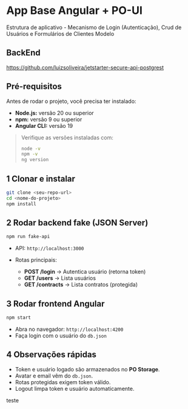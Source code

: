 # App Base Angular + PO-UI

Estrutura de aplicativo - Mecanismo de Login (Autenticação), Crud de Usuários e Formulários de Clientes Modelo

## BackEnd
https://github.com/luizsoliveira/jetstarter-secure-api-postgrest

###
## Pré-requisitos

Antes de rodar o projeto, você precisa ter instalado:

* **Node.js:** versão 20 ou superior
* **npm:** versão 9 ou superior
* **Angular CLI:** versão 19

> Verifique as versões instaladas com:
>
> ```bash
> node -v
> npm -v
> ng version
> ```

## 1 Clonar e instalar

```bash
git clone <seu-repo-url>
cd <nome-do-projeto>
npm install
```

## 2 Rodar backend fake (JSON Server)

```bash
npm run fake-api
```

* API: `http://localhost:3000`
* Rotas principais:

  * **POST /login** → Autentica usuário (retorna token)
  * **GET /users** → Lista usuários
  * **GET /contracts** → Lista contratos (protegida)

## 3 Rodar frontend Angular

```bash
npm start
```

* Abra no navegador: `http://localhost:4200`
* Faça login com o usuário do `db.json`

## 4 Observações rápidas

* Token e usuário logado são armazenados no **PO Storage**.
* Avatar e email vêm do `db.json`.
* Rotas protegidas exigem token válido.
* Logout limpa token e usuário automaticamente.

teste